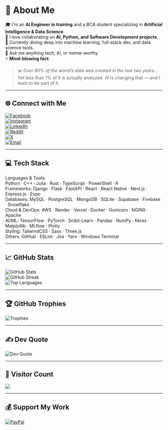 # 💫 About Me

🎓 I'm an **AI Engineer in training** and a BCA student specializing in **Artificial Intelligence & Data Science**.  
🤝 I love collaborating on **AI, Python, and Software Development projects**.  
🌱 Currently diving deep into machine learning, full-stack dev, and data science tools.  
💬 Ask me anything tech, AI, or meme-worthy.  
⚡ **Mind-blowing fact**:  
> 📊 *Over 90% of the world’s data was created in the last two years...*  
> Yet less than 1% of it is actually analyzed. AI is changing that — and I want to be part of it.

---

## 🌐 Connect with Me

[![Facebook](https://img.shields.io/badge/Facebook-%231877F2.svg?logo=Facebook&logoColor=white)](https://facebook.com/sayees)  
[![Instagram](https://img.shields.io/badge/Instagram-%23E4405F.svg?logo=Instagram&logoColor=white)](https://instagram.com/sayees__)  
[![LinkedIn](https://img.shields.io/badge/LinkedIn-%230077B5.svg?logo=linkedin&logoColor=white)](https://linkedin.com/in/msayees)  
[![Reddit](https://img.shields.io/badge/Reddit-%23FF4500.svg?logo=Reddit&logoColor=white)](https://reddit.com/user/shelfixh)  
[![X](https://img.shields.io/badge/X-black.svg?logo=X&logoColor=white)](https://x.com/sayeesck)  
[![Email](https://img.shields.io/badge/Email-D14836?logo=gmail&logoColor=white)](mailto:sayeesck@yahoo.com)

---

## 💻 Tech Stack

<!-- You can shorten this list if needed -->
Languages & Tools:  
Python · C++ · Julia · Rust · TypeScript · PowerShell · R  
Frameworks: Django · Flask · FastAPI · React · React Native · Next.js · Express.js · Expo  
Databases: MySQL · PostgreSQL · MongoDB · SQLite · Supabase · Firebase · Snowflake  
Cloud & DevOps: AWS · Render · Vercel · Docker · Gunicorn · NGINX · Apache  
AI/ML: TensorFlow · PyTorch · Scikit-Learn · Pandas · NumPy · Keras · Matplotlib · MLflow · Plotly  
Styling: TailwindCSS · Sass · Three.js  
Others: GitHub · ESLint · Jira · Yarn · Windows Terminal

---

## 📈 GitHub Stats

![GitHub Stats](https://github-readme-stats.vercel.app/api?username=sayeesx&theme=highcontrast&hide_border=false&include_all_commits=true&count_private=true)  
![GitHub Streak](https://nirzak-streak-stats.vercel.app/?user=sayeesx&theme=highcontrast&hide_border=false)  
![Top Languages](https://github-readme-stats.vercel.app/api/top-langs/?username=sayeesx&theme=highcontrast&hide_border=false&layout=compact)

---

## 🏆 GitHub Trophies

![Trophies](https://github-profile-trophy.vercel.app/?username=sayeesx&theme=radical&no-frame=true&no-bg=true&margin-w=4)

---

## ✍️ Dev Quote

![Dev Quote](https://quotes-github-readme.vercel.app/api?type=horizontal&theme=radical)

---

## 🔢 Visitor Count

[![](https://visitcount.itsvg.in/api?id=sayeesx&icon=0&color=13)](https://visitcount.itsvg.in)

---

## 💰 Support My Work

[![PayPal](https://img.shields.io/badge/PayPal-00457C?style=for-the-badge&logo=paypal&logoColor=white)](https://paypal.me/sayeesck)

<!-- Proudly created with GPRM ( https://gprm.itsvg.in ) -->
